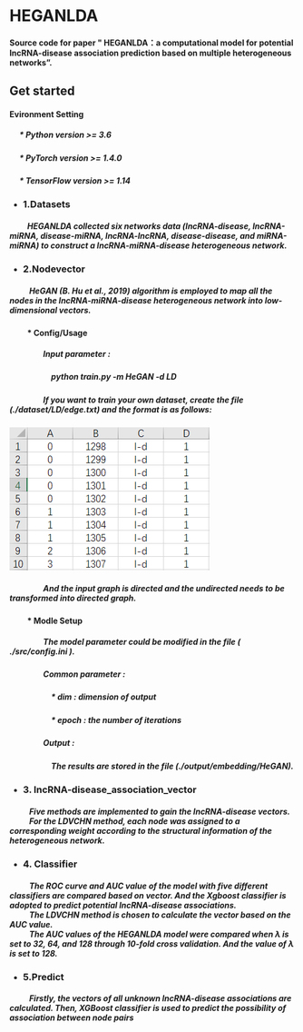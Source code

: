 # HEGANLDA

#### Source code for paper " HEGANLDA：a computational model for potential lncRNA-disease association prediction based on multiple heterogeneous networks”.

## Get started

#### Evironment Setting
##### &emsp; * Python version >= 3.6
##### &emsp; * PyTorch version >= 1.4.0
##### &emsp; * TensorFlow version >= 1.14

* ### 1.Datasets
##### &emsp;&emsp; HEGANLDA collected six networks data (lncRNA-disease, lncRNA-miRNA, disease-miRNA, lncRNA-lncRNA, disease-disease, and miRNA-miRNA) to construct a lncRNA-miRNA-disease heterogeneous network. 

* ### 2.Nodevector
#####  &emsp; &emsp; HeGAN (B. Hu et al., 2019) algorithm is employed to map all the nodes in the lncRNA-miRNA-disease heterogeneous network into low-dimensional vectors.
#### &emsp;&emsp; * Config/Usage
##### &emsp;&emsp;&emsp;&emsp; Input parameter : 
##### &emsp;&emsp;&emsp;&emsp;&emsp; **python train.py -m HeGAN -d LD**
##### &emsp;&emsp;&emsp;&emsp; If you want to train your own dataset, create the file (./dataset/LD/edge.txt) and the format is as follows:

![edge.png](https://raw.githubusercontent.com/HEGANLDA/HEGANLDA/main/images/edge.png)


##### &emsp;&emsp; &emsp;&emsp;And the input graph is directed and the undirected needs to be transformed into directed graph.
#### &emsp;&emsp; * Modle Setup
##### &emsp;&emsp;&emsp;&emsp; The model parameter could be modified in the file ( ./src/config.ini ). 
##### &emsp;&emsp;&emsp;&emsp; Common parameter :
##### &emsp;&emsp;&emsp;&emsp;&emsp; * dim : dimension of output
##### &emsp;&emsp;&emsp;&emsp;&emsp; * epoch : the number of iterations
##### &emsp;&emsp;&emsp;&emsp; Output :
##### &emsp;&emsp;&emsp;&emsp;&emsp; The results are stored in the file (./output/embedding/HeGAN).  

* ### 3. lncRNA-disease_association_vector
#####  &emsp; &emsp; Five methods are implemented to gain the lncRNA-disease vectors.<br>&emsp; &emsp; For the LDVCHN method, each node was assigned to a corresponding weight according to the structural information of the heterogeneous network. 

* ### 4. Classifier
#####  &emsp; &emsp; The ROC curve and AUC value of the model with five different classifiers are compared based on vector. And the Xgboost classifier is adopted to predict potential lncRNA-disease associations.<br>&emsp; &emsp; The LDVCHN method is chosen to calculate the vector based on the AUC value.<br>&emsp; &emsp; The AUC values of the HEGANLDA model were compared when λ is set to 32, 64, and 128 through 10-fold cross validation. And the value of λ is set to 128.

* ### 5.Predict
#####  &emsp; &emsp; Firstly, the vectors of all unknown lncRNA-disease associations are calculated. Then, XGBoost classifier is used to predict the possibility of association between node pairs





